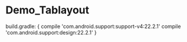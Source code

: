 # Demo_Tablayout

build.gradle:
{
  compile 'com.android.support:support-v4:22.2.1'
  compile 'com.android.support:design:22.2.1'
}


